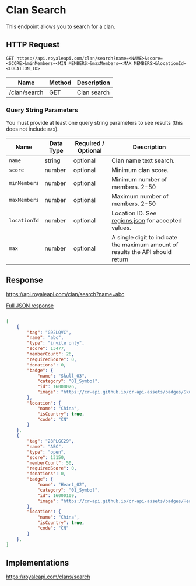 # Clan Search

This endpoint allows you to search for a clan.

## HTTP Request

`GET https://api.royaleapi.com/clan/search?name=<NAME>&score=<SCORE>&minMembers=<MIN_MEMBERS>&maxMembers=<MAX_MEMBERS>&locationId=<LOCATION_ID>`

Name | Method | Description
--- | --- | ---
/clan/search | GET | Clan search

### Query String Parameters

You must provide at least one query string parameters to see results (this does not include `max`).


Name | Data Type | Required / Optional | Description
--- | --- | --- | ---
`name` | string | optional | Clan name text search.
`score` | number | optional | Minimum clan score.
`minMembers` | number | optional | Minimum number of members. 2-50
`maxMembers` | number | optional | Maximum number of members. 2-50
`locationId` | number | optional | Location ID. See [regions.json](https://github.com/RoyaleAPI/cr-api-data/blob/master/json/regions.json) for accepted values.
`max` | number | optional | A single digit to indicate the maximum amount of results the API should return

## Response

https://api.royaleapi.com/clan/search?name=abc

<a href="/json/clan_search_abc.json">Full JSON response</a>

```json

[
    {
        "tag": "G92LQVC",
        "name": "abc",
        "type": "invite only",
        "score": 13477,
        "memberCount": 26,
        "requiredScore": 0,
        "donations": 0,
        "badge": {
            "name": "Skull_03",
            "category": "01_Symbol",
            "id": 16000026,
            "image": "https://cr-api.github.io/cr-api-assets/badges/Skull_03.png"
        },
        "location": {
            "name": "China",
            "isCountry": true,
            "code": "CN"
        }
    },
    {
        "tag": "28PLGC29",
        "name": "ABC",
        "type": "open",
        "score": 13150,
        "memberCount": 50,
        "requiredScore": 0,
        "donations": 0,
        "badge": {
            "name": "Heart_02",
            "category": "01_Symbol",
            "id": 16000109,
            "image": "https://cr-api.github.io/cr-api-assets/badges/Heart_02.png"
        },
        "location": {
            "name": "China",
            "isCountry": true,
            "code": "CN"
        }
    },
]
```

## Implementations

https://royaleapi.com/clans/search
